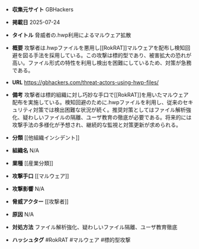 - **収集元サイト**
GBHackers

- **掲載日**
2025-07-24

- **タイトル**
脅威者の.hwp利用によるマルウェア拡散

- **概要**
攻撃者は.hwpファイルを悪用し[[RokRAT]]マルウェアを配布し検知回避を図る手法を採用している。この攻撃は標的型であり、被害拡大の恐れが高い。ファイル形式の特性を利用し検出を困難にしているため、対策が急務である。

- **URL**
https://gbhackers.com/threat-actors-using-hwp-files/

- **備考**
攻撃者は標的組織に対し巧妙な手口で[[RokRAT]]を用いたマルウェア配布を実施している。検知回避のために.hwpファイルを利用し、従来のセキュリティ対策では検出困難な状況が続く。推奨対策としてはファイル解析強化、疑わしいファイルの隔離、ユーザ教育の徹底が必要である。将来的には攻撃手法の多様化が予想され、継続的な監視と対策更新が求められる。

- **分類**
[[他組織インシデント]]

- **組織名**
N/A

- **業種**
[[産業分類]]

- **攻撃手口**
[[マルウェア]]

- **攻撃影響**
N/A

- **脅威アクター**
[[攻撃者]]

- **原因**
N/A

- **対処方法**
ファイル解析強化、疑わしいファイル隔離、ユーザ教育徹底

- **ハッシュタグ**
#RokRAT #マルウェア #標的型攻撃
